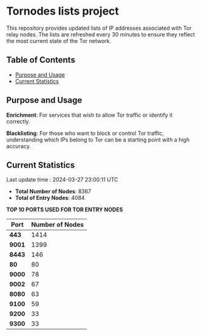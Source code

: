 # Tornodes lists project

This repository provides updated lists of IP addresses associated with Tor relay nodes. The lists are refreshed every 30 minutes to ensure they reflect the most current state of the Tor network.

## Table of Contents

- [Purpose and Usage](#purpose-and-usage)
- [Current Statistics](#current-statistics)


## Purpose and Usage

**Enrichment**: For services that wish to allow Tor traffic or identify it correctly.

**Blacklisting**: For those who want to block or control Tor traffic, understanding which IPs belong to Tor can be a starting point with a high accuracy.

## Current Statistics

Last update time : 2024-03-27 23:00:11 UTC

- **Total Number of Nodes**: 8367
- **Total of Entry Nodes**: 4084

**TOP 10 PORTS USED FOR TOR ENTRY NODES**

| **Port** | **Number of Nodes** |
|------|-----------------|
| **443**   | 1414  |
| **9001**   | 1399  |
| **8443**   | 146  |
| **80**   | 80  |
| **9000**   | 78  |
| **9002**   | 67  |
| **8080**   | 63  |
| **9100**   | 59  |
| **9200**   | 33  |
| **9300**   | 33  |

